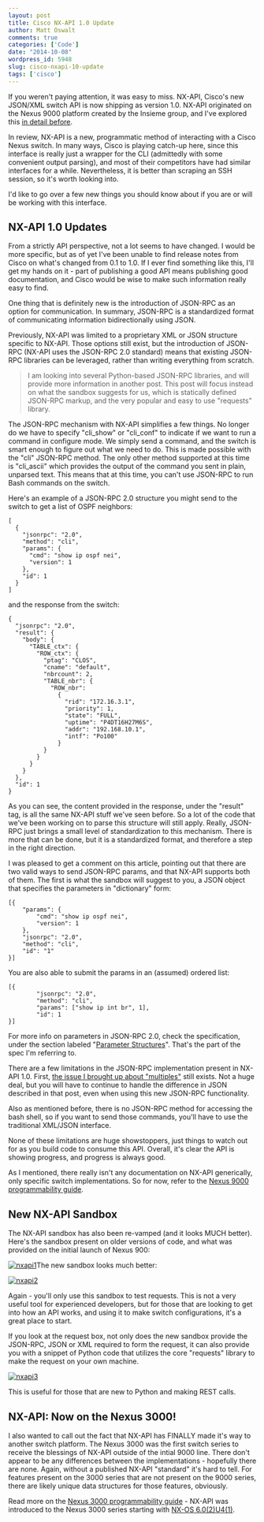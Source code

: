 ```yaml
---
layout: post
title: Cisco NX-API 1.0 Update
author: Matt Oswalt
comments: true
categories: ['Code']
date: "2014-10-08"
wordpress_id: 5948
slug: cisco-nxapi-10-update
tags: ['cisco']
---
```



If you weren't paying attention, it was easy to miss. NX-API, Cisco's new JSON/XML switch API is now shipping as version 1.0. NX-API originated on the Nexus 9000 platform created by the Insieme group, and I've explored this [in detail before](https://oswalt.dev/2014/02/cisco-aci-nexus-9000-nxapi/).

In review, NX-API is a new, programmatic method of interacting with a Cisco Nexus switch. In many ways, Cisco is playing catch-up here, since this interface is really just a wrapper for the CLI (admittedly with some convenient output parsing), and most of their competitors have had similar interfaces for a while. Nevertheless, it is better than scraping an SSH session, so it's worth looking into.

I'd like to go over a few new things you should know about if you are or will be working with this interface.

## NX-API 1.0 Updates

From a strictly API perspective, not a lot seems to have changed. I would be more specific, but as of yet I've been unable to find release notes from Cisco on what's changed from 0.1 to 1.0. If I ever find something like this, I'll get my hands on it - part of publishing a good API means publishing good documentation, and Cisco would be wise to make such information really easy to find.

One thing that is definitely new is the introduction of JSON-RPC as an option for communication. In summary, JSON-RPC is a standardized format of communicating information bidirectionally using JSON.

Previously, NX-API was limited to a proprietary XML or JSON structure specific to NX-API. Those options still exist, but the introduction of JSON-RPC (NX-API uses the JSON-RPC 2.0 standard) means that existing JSON-RPC libraries can be leveraged, rather than writing everything from scratch.

> I am looking into several Python-based JSON-RPC libraries, and will provide more information in another post. This post will focus instead on what the sandbox suggests for us, which is statically defined JSON-RPC markup, and the very popular and easy to use "requests" library.

The JSON-RPC mechanism with NX-API simplifies a few things. No longer do we have to specify "cli_show" or "cli_conf" to indicate if we want to run a command in configure mode. We simply send a command, and the switch is smart enough to figure out what we need to do. This is made possible with the "cli" JSON-RPC method. The only other method supported at this time is "cli_ascii" which provides the output of the command you sent in plain, unparsed text. This means that at this time, you can't use JSON-RPC to run Bash commands on the switch.

Here's an example of a JSON-RPC 2.0 structure you might send to the switch to get a list of OSPF neighbors:
    
    [
      {
        "jsonrpc": "2.0",
        "method": "cli",
        "params": {
          "cmd": "show ip ospf nei",
          "version": 1
        },
        "id": 1
      }
    ]

and the response from the switch:
    
    {
      "jsonrpc": "2.0",
      "result": {
        "body": {
          "TABLE_ctx": {
            "ROW_ctx": {
              "ptag": "CLOS",
              "cname": "default",
              "nbrcount": 2,
              "TABLE_nbr": {
                "ROW_nbr":
                  {
                    "rid": "172.16.3.1",
                    "priority": 1,
                    "state": "FULL",
                    "uptime": "P4DT16H27M6S",
                    "addr": "192.168.10.1",
                    "intf": "Po100"
                  }
              }
            }
          }
        }
      },
      "id": 1
    }

As you can see, the content provided in the response, under the "result" tag, is all the same NX-API stuff we've seen before. So a lot of the code that we've been working on to parse this structure will still apply. Really, JSON-RPC just brings a small level of standardization to this mechanism. There is more that can be done, but it is a standardized format, and therefore a step in the right direction.

I was pleased to get a comment on this article, pointing out that there are two valid ways to send JSON-RPC params, and that NX-API supports both of them. The first is what the sandbox will suggest to you, a JSON object that specifies the parameters in "dictionary" form:
    
    [{
        "params": {
            "cmd": "show ip ospf nei",
            "version": 1
        },
        "jsonrpc": "2.0",
        "method": "cli",
        "id": "1"
    }]

You are also able to submit the params in an (assumed) ordered list:
    
    [{
            "jsonrpc": "2.0",
            "method": "cli",
            "params": ["show ip int br", 1],
            "id": 1
    }]

For more info on parameters in JSON-RPC 2.0, check the specification, under the section labeled "[Parameter Structures](http://www.jsonrpc.org/specification#parameter_structures)". That's the part of the spec I'm referring to.

There are a few limitations in the JSON-RPC implementation present in NX-API 1.0. First, [the issue I brought up about "multiples"](https://oswalt.dev/2014/07/handling-multiples-cisco-nx-api/) still exists. Not a huge deal, but you will have to continue to handle the difference in JSON described in that post, even when using this new JSON-RPC functionality.

Also as mentioned before, there is no JSON-RPC method for accessing the bash shell, so if you want to send those commands, you'll have to use the traditional XML/JSON interface.

None of these limitations are huge showstoppers, just things to watch out for as you build code to consume this API. Overall, it's clear the API is showing progress, and progress is always good.

As I mentioned, there really isn't any documentation on NX-API generically, only specific switch implementations. So for now, refer to the [Nexus 9000 programmability guide](http://www.cisco.com/c/en/us/td/docs/switches/datacenter/nexus9000/sw/6-x/programmability/guide/b_Cisco_Nexus_9000_Series_NX-OS_Programmability_Guide/b_Cisco_Nexus_9000_Series_NX-OS_Programmability_Configuration_Guide_chapter_0101.pdf).

## New NX-API Sandbox

The NX-API sandbox has also been re-vamped (and it looks MUCH better). Here's the sandbox present on older versions of code, and what was provided on the initial launch of Nexus 900:

[![nxapi1](/assets/2014/10/nxapi1-1024x637.png)](/assets/2014/10/nxapi1.png)The new sandbox looks much better:

[![nxapi2](/assets/2014/10/nxapi2-1024x715.png)](/assets/2014/10/nxapi2.png)

Again - you'll only use this sandbox to test requests. This is not a very useful tool for experienced developers, but for those that are looking to get into how an API works, and using it to make switch configurations, it's a great place to start.

If you look at the request box, not only does the new sandbox provide the JSON-RPC, JSON or XML required to form the request, it can also provide you with a snippet of Python code that utilizes the core "requests" library to make the request on your own machine.

[![nxapi3](/assets/2014/10/nxapi3.png)](/assets/2014/10/nxapi3.png)

This is useful for those that are new to Python and making REST calls.

## NX-API: Now on the Nexus 3000!

I also wanted to call out the fact that NX-API has FINALLY made it's way to another switch platform. The Nexus 3000 was the first switch series to receive the blessings of NX-API outside of the intial 9000 line. There don't appear to be any differences between the implementations - hopefully there are none. Again, without a published NX-API "standard" it's hard to tell. For features present on the 3000 series that are not present on the 9000 series, there are likely unique data structures for those features, obviously.

Read more on the [Nexus 3000 programmability guide](http://www.cisco.com/c/en/us/td/docs/switches/datacenter/nexus3000/sw/programmability/6_x/b_Cisco_Nexus_3000_Series_NX-OS_Programmability_Guide.pdf) - NX-API was introduced to the Nexus 3000 series starting with [NX-OS 6.0(2)U4(1)](http://www.cisco.com/c/en/us/td/docs/switches/datacenter/nexus3000/sw/release/602_U_4/n3k_rel_notes_6_0_2_u4_1.html#pgfId-528407).
